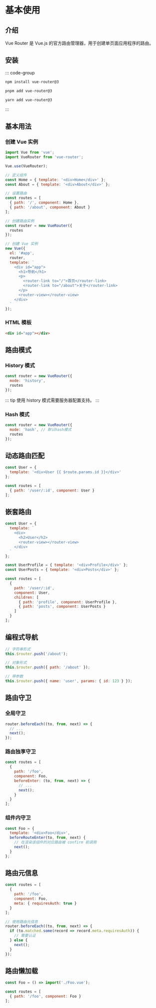 # 基本使用

## 介绍

Vue Router 是 Vue.js 的官方路由管理器，用于创建单页面应用程序的路由。

## 安装

::: code-group

```sh [npm]
npm install vue-router@3
```

```sh [pnpm]
pnpm add vue-router@3
```

```sh [yarn]
yarn add vue-router@3
```

:::

## 基本用法

### 创建 Vue 实例

```javascript
import Vue from 'vue';
import VueRouter from 'vue-router';

Vue.use(VueRouter);

// 定义组件
const Home = { template: '<div>Home</div>' };
const About = { template: '<div>About</div>' };

// 设置路由
const routes = [
  { path: '/', component: Home },
  { path: '/about', component: About }
];

// 创建路由实例
const router = new VueRouter({
  routes
});

// 创建 Vue 实例
new Vue({
  el: '#app',
  router,
  template: `
    <div id="app">
      <h1>导航</h1>
      <p>
        <router-link to="/">首页</router-link>
        <router-link to="/about">关于</router-link>
      </p>
      <router-view></router-view>
    </div>
  `
});
```

### HTML 模板

```html
<div id="app"></div>
```

## 路由模式

### History 模式

```javascript
const router = new VueRouter({
  mode: 'history',
  routes
});
```

::: tip
使用 history 模式需要服务器配置支持。
:::

### Hash 模式

```javascript
const router = new VueRouter({
  mode: 'hash', // 默认hash模式
  routes
});
```

## 动态路由匹配

```javascript
const User = {
  template: '<div>User {{ $route.params.id }}</div>'
};

const routes = [
  { path: '/user/:id', component: User }
];
```

## 嵌套路由

```javascript
const User = {
  template: `
    <div>
      <h2>User</h2>
      <router-view></router-view>
    </div>
  `
};

const UserProfile = { template: '<div>Profile</div>' };
const UserPosts = { template: '<div>Posts</div>' };

const routes = [
  {
    path: '/user/:id',
    component: User,
    children: [
      { path: 'profile', component: UserProfile },
      { path: 'posts', component: UserPosts }
    ]
  }
];
```

## 编程式导航

```javascript
// 字符串形式
this.$router.push('/about');

// 对象形式
this.$router.push({ path: '/about' });

// 带参数
this.$router.push({ name: 'user', params: { id: 123 } });
```

## 路由守卫

### 全局守卫

```javascript
router.beforeEach((to, from, next) => {
  // ...
  next();
});
```

### 路由独享守卫

```javascript
const routes = [
  {
    path: '/foo',
    component: Foo,
    beforeEnter: (to, from, next) => {
      // ...
      next();
    }
  }
];
```

### 组件内守卫

```javascript
const Foo = {
  template: '<div>Foo</div>',
  beforeRouteEnter(to, from, next) {
    // 在渲染该组件的对应路由被 confirm 前调用
    next();
  }
};
```

## 路由元信息

```javascript
const routes = [
  {
    path: '/foo',
    component: Foo,
    meta: { requiresAuth: true }
  }
];

// 使用路由元信息
router.beforeEach((to, from, next) => {
  if (to.matched.some(record => record.meta.requiresAuth)) {
    // 需要认证
  } else {
    next();
  }
});
```

## 路由懒加载

```javascript
const Foo = () => import('./Foo.vue');

const routes = [
  { path: '/foo', component: Foo }
];
```
